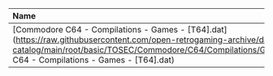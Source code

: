 |Name|Size|
|:---|---:|
|[Commodore C64 - Compilations - Games - [T64].dat](https://raw.githubusercontent.com/open-retrogaming-archive/dat-catalog/main/root/basic/TOSEC/Commodore/C64/Compilations/Games/[T64]/Commodore C64 - Compilations - Games - [T64].dat)|9437|

